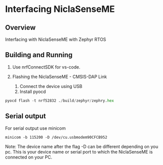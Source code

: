 
# Interfacing NiclaSenseME


## Overview


Interfacing with NiclaSenseME with Zephyr RTOS


## Building and Running

1. Use nrfConnectSDK for vs-code.

2. Flashing the NiclaSenseME - CMSIS-DAP Link
   1. Connect the device using USB
   2. Install pyocd 

```python
pyocd flash -t nrf52832 ./build/zephyr/zephry.hex
```

## Serial output

For serial output use minicom

```shell
minicom -b 115200 -D /dev/cu.usbmodem90CFCB952
```

Note: The device name after the flag -D can be different depending on you pc. This is your device name or serial port to which the NiclaSenseME is connected on your PC.